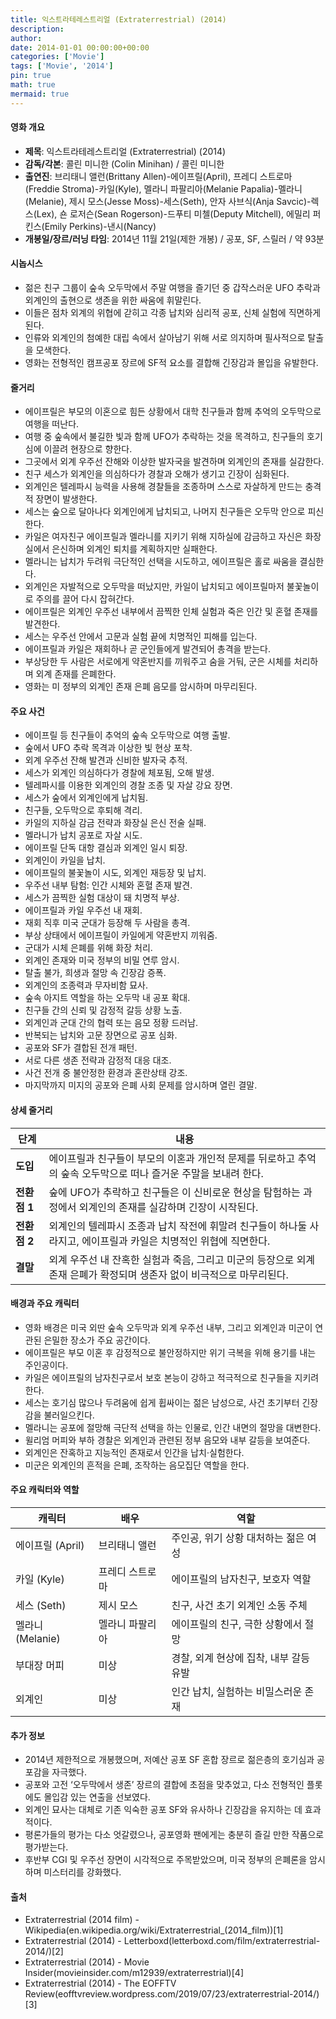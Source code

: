 ```yaml
---
title: 익스트라테레스트리얼 (Extraterrestrial) (2014)
description: 
author: 
date: 2014-01-01 00:00:00+00:00
categories: ['Movie']
tags: ['Movie', '2014']
pin: true
math: true
mermaid: true
---
```

#### 영화 개요

- **제목**: 익스트라테레스트리얼 (Extraterrestrial) (2014)  
- **감독/각본**: 콜린 미니한 (Colin Minihan) / 콜린 미니한  
- **출연진**: 브리태니 앨런(Brittany Allen)-에이프릴(April), 프레디 스트로마(Freddie Stroma)-카일(Kyle), 멜라니 파팔리아(Melanie Papalia)-멜라니(Melanie), 제시 모스(Jesse Moss)-세스(Seth), 안자 사브식(Anja Savcic)-렉스(Lex), 숀 로저슨(Sean Rogerson)-드푸티 미첼(Deputy Mitchell), 에밀리 퍼킨스(Emily Perkins)-낸시(Nancy)  
- **개봉일/장르/러닝 타임**: 2014년 11월 21일(제한 개봉) / 공포, SF, 스릴러 / 약 93분

#### 시놉시스

- 젊은 친구 그룹이 숲속 오두막에서 주말 여행을 즐기던 중 갑작스러운 UFO 추락과 외계인의 출현으로 생존을 위한 싸움에 휘말린다.  
- 이들은 점차 외계의 위협에 갇히고 각종 납치와 심리적 공포, 신체 실험에 직면하게 된다.  
- 인류와 외계인의 첨예한 대립 속에서 살아남기 위해 서로 의지하며 필사적으로 탈출을 모색한다.  
- 영화는 전형적인 캠프공포 장르에 SF적 요소를 결합해 긴장감과 몰입을 유발한다.

#### 줄거리

- 에이프릴은 부모의 이혼으로 힘든 상황에서 대학 친구들과 함께 추억의 오두막으로 여행을 떠난다.  
- 여행 중 숲속에서 불길한 빛과 함께 UFO가 추락하는 것을 목격하고, 친구들의 호기심에 이끌려 현장으로 향한다.  
- 그곳에서 외계 우주선 잔해와 이상한 발자국을 발견하며 외계인의 존재를 실감한다.  
- 친구 세스가 외계인을 의심하다가 경찰과 오해가 생기고 긴장이 심화된다.  
- 외계인은 텔레파시 능력을 사용해 경찰들을 조종하며 스스로 자살하게 만드는 충격적 장면이 발생한다.  
- 세스는 숲으로 달아나다 외계인에게 납치되고, 나머지 친구들은 오두막 안으로 피신한다.  
- 카일은 여자친구 에이프릴과 멜라니를 지키기 위해 지하실에 감금하고 자신은 화장실에서 은신하며 외계인 퇴치를 계획하지만 실패한다.  
- 멜라니는 납치가 두려워 극단적인 선택을 시도하고, 에이프릴은 홀로 싸움을 결심한다.  
- 외계인은 자발적으로 오두막을 떠났지만, 카일이 납치되고 에이프릴마저 불꽃놀이로 주의를 끌어 다시 잡혀간다.  
- 에이프릴은 외계인 우주선 내부에서 끔찍한 인체 실험과 죽은 인간 및 혼혈 존재를 발견한다.  
- 세스는 우주선 안에서 고문과 실험 끝에 치명적인 피해를 입는다.  
- 에이프릴과 카일은 재회하나 곧 군인들에게 발견되어 총격을 받는다.  
- 부상당한 두 사람은 서로에게 약혼반지를 끼워주고 숨을 거둬, 군은 시체를 처리하며 외계 존재를 은폐한다.  
- 영화는 미 정부의 외계인 존재 은폐 음모를 암시하며 마무리된다.

#### 주요 사건

- 에이프릴 등 친구들이 추억의 숲속 오두막으로 여행 출발.  
- 숲에서 UFO 추락 목격과 이상한 빛 현상 포착.  
- 외계 우주선 잔해 발견과 신비한 발자국 추적.  
- 세스가 외계인 의심하다가 경찰에 체포됨, 오해 발생.  
- 텔레파시를 이용한 외계인의 경찰 조종 및 자살 강요 장면.  
- 세스가 숲에서 외계인에게 납치됨.  
- 친구들, 오두막으로 후퇴해 격리.  
- 카일의 지하실 감금 전략과 화장실 은신 전술 실패.  
- 멜라니가 납치 공포로 자살 시도.  
- 에이프릴 단독 대항 결심과 외계인 일시 퇴장.  
- 외계인이 카일을 납치.  
- 에이프릴의 불꽃놀이 시도, 외계인 재등장 및 납치.  
- 우주선 내부 탐험: 인간 시체와 혼혈 존재 발견.  
- 세스가 끔찍한 실험 대상이 돼 치명적 부상.  
- 에이프릴과 카일 우주선 내 재회.  
- 재회 직후 미국 군대가 등장해 두 사람을 총격.  
- 부상 상태에서 에이프릴이 카일에게 약혼반지 끼워줌.  
- 군대가 시체 은폐를 위해 화장 처리.  
- 외계인 존재와 미국 정부의 비밀 연루 암시.  
- 탈출 불가, 희생과 절망 속 긴장감 증폭.  
- 외계인의 조종력과 무자비함 묘사.  
- 숲속 아지트 역할을 하는 오두막 내 공포 확대.  
- 친구들 간의 신뢰 및 감정적 갈등 상황 노출.  
- 외계인과 군대 간의 협력 또는 음모 정황 드러남.  
- 반복되는 납치와 고문 장면으로 공포 심화.  
- 공포와 SF가 결합된 전개 패턴.  
- 서로 다른 생존 전략과 감정적 대응 대조.  
- 사건 전개 중 불안정한 환경과 혼란상태 강조.  
- 마지막까지 미지의 공포와 은폐 사회 문제를 암시하며 열린 결말.

#### 상세 줄거리

| **단계** | **내용** |
|----------|----------|
| **도입** | 에이프릴과 친구들이 부모의 이혼과 개인적 문제를 뒤로하고 추억의 숲속 오두막으로 떠나 즐거운 주말을 보내려 한다. |
| **전환점 1** | 숲에 UFO가 추락하고 친구들은 이 신비로운 현상을 탐험하는 과정에서 외계인의 존재를 실감하며 긴장이 시작된다. |
| **전환점 2** | 외계인의 텔레파시 조종과 납치 작전에 휘말려 친구들이 하나둘 사라지고, 에이프릴과 카일은 치명적인 위협에 직면한다. |
| **결말** | 외계 우주선 내 잔혹한 실험과 죽음, 그리고 미군의 등장으로 외계 존재 은폐가 확정되며 생존자 없이 비극적으로 마무리된다. |

#### 배경과 주요 캐릭터

- 영화 배경은 미국 외딴 숲속 오두막과 외계 우주선 내부, 그리고 외계인과 미군이 연관된 은밀한 장소가 주요 공간이다.  
- 에이프릴은 부모 이혼 후 감정적으로 불안정하지만 위기 극복을 위해 용기를 내는 주인공이다.  
- 카일은 에이프릴의 남자친구로서 보호 본능이 강하고 적극적으로 친구들을 지키려 한다.  
- 세스는 호기심 많으나 두려움에 쉽게 휩싸이는 젊은 남성으로, 사건 초기부터 긴장감을 불러일으킨다.  
- 멜라니는 공포에 절망해 극단적 선택을 하는 인물로, 인간 내면의 절망을 대변한다.  
- 윌리엄 머피와 부하 경찰은 외계인과 관련된 정부 음모와 내부 갈등을 보여준다.  
- 외계인은 잔혹하고 지능적인 존재로서 인간을 납치·실험한다.  
- 미군은 외계인의 흔적을 은폐, 조작하는 음모집단 역할을 한다.

#### 주요 캐릭터와 역할

| **캐릭터**       | **배우**            | **역할**                     |
|------------------|---------------------|------------------------------|
| 에이프릴 (April) | 브리태니 앨런          | 주인공, 위기 상황 대처하는 젊은 여성 |
| 카일 (Kyle)      | 프레디 스트로마        | 에이프릴의 남자친구, 보호자 역할        |
| 세스 (Seth)      | 제시 모스             | 친구, 사건 초기 외계인 소동 주체        |
| 멜라니 (Melanie) | 멜라니 파팔리아        | 에이프릴의 친구, 극한 상황에서 절망      |
| 부대장 머피      | 미상                 | 경찰, 외계 현상에 집착, 내부 갈등 유발    |
| 외계인            | 미상                 | 인간 납치, 실험하는 비밀스러운 존재     |

#### 추가 정보

- 2014년 제한적으로 개봉했으며, 저예산 공포 SF 혼합 장르로 젊은층의 호기심과 공포감을 자극했다.  
- 공포와 고전 ‘오두막에서 생존’ 장르의 결합에 초점을 맞추었고, 다소 전형적인 플롯에도 몰입감 있는 연출을 선보였다.  
- 외계인 묘사는 대체로 기존 익숙한 공포 SF와 유사하나 긴장감을 유지하는 데 효과적이다.  
- 평론가들의 평가는 다소 엇갈렸으나, 공포영화 팬에게는 충분히 즐길 만한 작품으로 평가받는다.  
- 후반부 CGI 및 우주선 장면이 시각적으로 주목받았으며, 미국 정부의 은폐론을 암시하며 미스터리를 강화했다.

#### 출처

- Extraterrestrial (2014 film) - Wikipedia(en.wikipedia.org/wiki/Extraterrestrial_(2014_film))[1]  
- Extraterrestrial (2014) - Letterboxd(letterboxd.com/film/extraterrestrial-2014/)[2]  
- Extraterrestrial (2014) - Movie Insider(movieinsider.com/m12939/extraterrestrial)[4]  
- Extraterrestrial (2014) - The EOFFTV Review(eofftvreview.wordpress.com/2019/07/23/extraterrestrial-2014/)[3]
